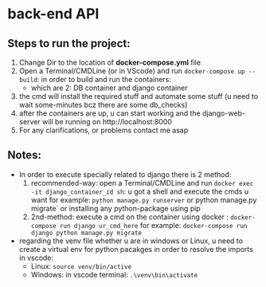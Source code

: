 # back-end API


## Steps to run the project:
1. Change Dir to the location of **docker-compose.yml** file
2. Open a Terminal/CMDLine (or in VScode) and run `docker-compose up --build`: in order to build and run the containers:
   - which are 2: DB container and django container
3. the cmd will install the required stuff and automate some stuff (u need to wait some-minutes bcz there are some db_checks)
4. after the containers are up, u can start working and the django-web-server will be running on http://localhost:8000
5. For any clarifications, or problems contact me asap
## Notes:
- In order to execute specially related to django there is 2 method:
   1. recommended-way: open a Terminal/CMDLine and run `docker exec -it django_container_id sh`: u got a shell and execute the cmds u want for example: `python manage.py runserver` or python manage.py migrate` or installing any python-package using pip
   2. 2nd-method: execute a cmd on the container using docker  : `docker-compose run django ur_cmd_here` for example: `docker-compose run django python manage.py migrate`
- regarding the venv file whether u are in windows or Linux, u need to create a virtual env for python pacakges in order to resolve the imports in vscode:
   - Linux: `source venv/bin/active`
   - Windows: in vscode terminal: `.\venv\bin\activate`
